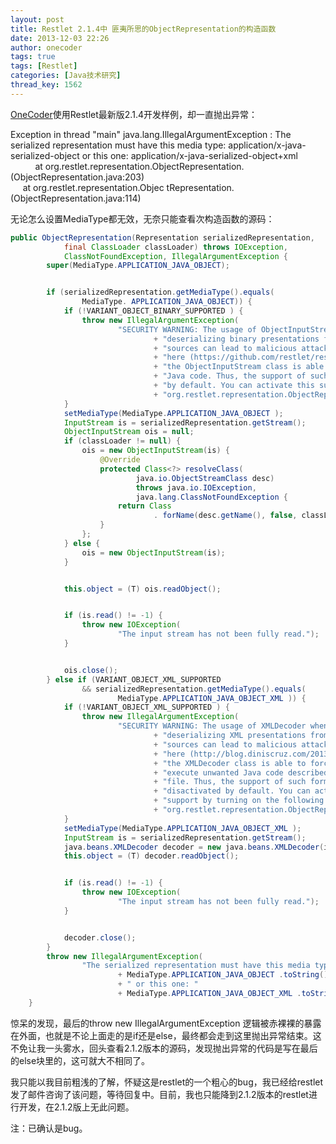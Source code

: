 ```yaml
---
layout: post
title: Restlet 2.1.4中 匪夷所思的ObjectRepresentation的构造函数
date: 2013-12-03 22:26
author: onecoder
tags: true
tags: [Restlet]
categories: [Java技术研究]
thread_key: 1562
---
```

<a href="http://www.coderli.com">OneCoder</a>使用Restlet最新版2.1.4开发样例，却一直抛出异常：

>
Exception in thread "main" java.lang.IllegalArgumentException : The serialized representation must have this media type: application/x-java-serialized-object or this one: application/x-java-serialized-object+xml<br/>
&nbsp;&nbsp;&nbsp;&nbsp;&nbsp;&nbsp;&nbsp;&nbsp;&nbsp; at org.restlet.representation.ObjectRepresentation.<init>(ObjectRepresentation.java:203)<br/>
		&nbsp;&nbsp;&nbsp;&nbsp; at org.restlet.representation.Objec	tRepresentation.<init>(ObjectRepresentation.java:114)


<!--break-->

无论怎么设置MediaType都无效，无奈只能查看次构造函数的源码：


```java
public ObjectRepresentation(Representation serializedRepresentation,
            final ClassLoader classLoader) throws IOException,
            ClassNotFoundException, IllegalArgumentException {
        super(MediaType.APPLICATION_JAVA_OBJECT);


        if (serializedRepresentation.getMediaType().equals(
                MediaType. APPLICATION_JAVA_OBJECT)) {
            if (!VARIANT_OBJECT_BINARY_SUPPORTED ) {
                throw new IllegalArgumentException(
                        "SECURITY WARNING: The usage of ObjectInputStream when "
                                + "deserializing binary presentations from unstrusted "
                                + "sources can lead to malicious attacks. As pointed "
                                + "here (https://github.com/restlet/restlet-framework-java/issues/778), "
                                + "the ObjectInputStream class is able to force the JVM to execute unwanted "
                                + "Java code. Thus, the support of such format has been disactivated "
                                + "by default. You can activate this support by turning on the following system property: "
                                + "org.restlet.representation.ObjectRepresentation.VARIANT_OBJECT_BINARY_SUPPORTED." );
            }
            setMediaType(MediaType.APPLICATION_JAVA_OBJECT );
            InputStream is = serializedRepresentation.getStream();
            ObjectInputStream ois = null;
            if (classLoader != null) {
                ois = new ObjectInputStream(is) {
                    @Override
                    protected Class<?> resolveClass(
                            java.io.ObjectStreamClass desc)
                            throws java.io.IOException,
                            java.lang.ClassNotFoundException {
                        return Class
                                . forName(desc.getName(), false, classLoader);
                    }
                };
            } else {
                ois = new ObjectInputStream(is);
            }


            this.object = (T) ois.readObject();


            if (is.read() != -1) {
                throw new IOException(
                        "The input stream has not been fully read.");
            }


            ois.close();
        } else if (VARIANT_OBJECT_XML_SUPPORTED
                && serializedRepresentation.getMediaType().equals(
                        MediaType.APPLICATION_JAVA_OBJECT_XML )) {
            if (!VARIANT_OBJECT_XML_SUPPORTED ) {
                throw new IllegalArgumentException(
                        "SECURITY WARNING: The usage of XMLDecoder when "
                                + "deserializing XML presentations from unstrusted "
                                + "sources can lead to malicious attacks. As pointed "
                                + "here (http://blog.diniscruz.com/2013/08/using-xmldecoder-to-execute-server-side.html), "
                                + "the XMLDecoder class is able to force the JVM to "
                                + "execute unwanted Java code described inside the XML "
                                + "file. Thus, the support of such format has been "
                                + "disactivated by default. You can activate this "
                                + "support by turning on the following system property: "
                                + "org.restlet.representation.ObjectRepresentation.VARIANT_OBJECT_XML_SUPPORTED." );
            }
            setMediaType(MediaType.APPLICATION_JAVA_OBJECT_XML );
            InputStream is = serializedRepresentation.getStream();
            java.beans.XMLDecoder decoder = new java.beans.XMLDecoder(is);
            this.object = (T) decoder.readObject();


            if (is.read() != -1) {
                throw new IOException(
                        "The input stream has not been fully read.");
            }


            decoder.close();
        }
        throw new IllegalArgumentException(
                "The serialized representation must have this media type: "
                        + MediaType.APPLICATION_JAVA_OBJECT .toString()
                        + " or this one: "
                        + MediaType.APPLICATION_JAVA_OBJECT_XML .toString());
    }
```

惊呆的发现，最后的throw new IllegalArgumentException 逻辑被赤裸裸的暴露在外面，也就是不论上面走的是if还是else，最终都会走到这里抛出异常结束。这不免让我一头雾水，回头查看2.1.2版本的源码，发现抛出异常的代码是写在最后的else块里的，这可就大不相同了。

我只能以我目前粗浅的了解，怀疑这是restlet的一个粗心的bug，我已经给restlet发了邮件咨询了该问题，等待回复中。目前，我也只能降到2.1.2版本的restlet进行开发，在2.1.2版上无此问题。

注：已确认是bug。
